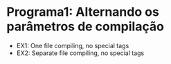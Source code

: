 # Programa1: Alternando os parâmetros de compilação
* EX1: One file compiling, no special tags
* EX2: Separate file compiling, no special tags